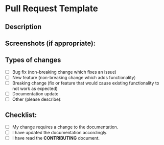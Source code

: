 # Pull Request Template

## Description

<!--- Describe your changes in detail -->

## Screenshots (if appropriate):

<!--- If not applicable, please delete this. -->

## Types of changes

<!--- What types of changes does your code introduce? Put an `x` in all the boxes that apply: -->

-   [ ] Bug fix (non-breaking change which fixes an issue)
-   [ ] New feature (non-breaking change which adds functionality)
-   [ ] Breaking change (fix or feature that would cause existing functionality to not work as expected)
-   [ ] Documentation update
-   [ ] Other (please describe):

## Checklist:

<!--- Go over all the following points, and put an `x` in all the boxes that apply. -->
<!--- If you're unsure about any of these, don't hesitate to ask. We're here to help! -->

-   [ ] My change requires a change to the documentation.
-   [ ] I have updated the documentation accordingly.
-   [ ] I have read the **CONTRIBUTING** document.